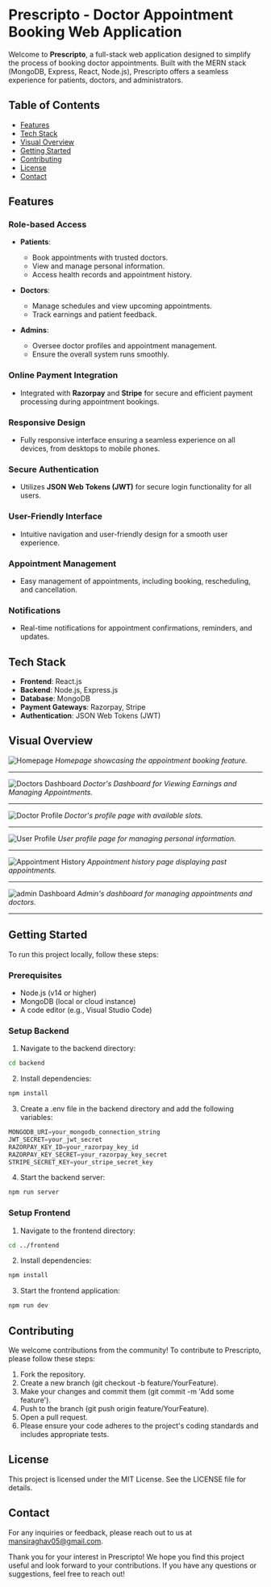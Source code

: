 # Prescripto - Doctor Appointment Booking Web Application

Welcome to **Prescripto**, a full-stack web application designed to simplify the process of booking doctor appointments. Built with the MERN stack (MongoDB, Express, React, Node.js), Prescripto offers a seamless experience for patients, doctors, and administrators. 

## Table of Contents
- [Features](#features)
- [Tech Stack](#tech-stack)
- [Visual Overview](#visual-overview)
- [Getting Started](#getting-started)
- [Contributing](#contributing)
- [License](#license)
- [Contact](#contact)

## Features

### Role-based Access
- **Patients**: 
  - Book appointments with trusted doctors.
  - View and manage personal information.
  - Access health records and appointment history.
  
- **Doctors**: 
  - Manage schedules and view upcoming appointments.
  - Track earnings and patient feedback.
  
- **Admins**: 
  - Oversee doctor profiles and appointment management.
  - Ensure the overall system runs smoothly.

### Online Payment Integration
- Integrated with **Razorpay** and **Stripe** for secure and efficient payment processing during appointment bookings.

### Responsive Design
- Fully responsive interface ensuring a seamless experience on all devices, from desktops to mobile phones.

### Secure Authentication
- Utilizes **JSON Web Tokens (JWT)** for secure login functionality for all users.

### User-Friendly Interface
- Intuitive navigation and user-friendly design for a smooth user experience.

### Appointment Management
- Easy management of appointments, including booking, rescheduling, and cancellation.

### Notifications
- Real-time notifications for appointment confirmations, reminders, and updates.

## Tech Stack
- **Frontend**: React.js
- **Backend**: Node.js, Express.js
- **Database**: MongoDB
- **Payment Gateways**: Razorpay, Stripe
- **Authentication**: JSON Web Tokens (JWT)

## Visual Overview
![Homepage](admin\src\assets\screenshorts\homepage1.png)
*Homepage showcasing the appointment booking feature.*
***

![Doctors Dashboard](admin\src\assets\screenshorts\doctor_dashboard.png)
*Doctor's Dashboard for Viewing Earnings and Managing Appointments.*
***

![Doctor Profile](admin\src\assets\screenshorts/doctor_profile1.png)
*Doctor's profile page with available slots.*
***


![User  Profile](admin\src\assets\screenshorts/user-profile.png)
*User  profile page for managing personal information.*
***

![Appointment History](admin\src\assets\screenshorts/appointment_history.png)
*Appointment history page displaying past appointments.*
***
![admin Dashboard](admin\src\assets\screenshorts/admin_dashboard.png)
*Admin's dashboard for managing appointments and doctors.*
***

## Getting Started

To run this project locally, follow these steps:

### Prerequisites
- Node.js (v14 or higher)
- MongoDB (local or cloud instance)
- A code editor (e.g., Visual Studio Code)

### Setup Backend
1. Navigate to the backend directory:
```bash
cd backend
```
2. Install dependencies:
```bash
npm install
```
3. Create a .env file in the backend directory and add the following variables:
```javascript
MONGODB_URI=your_mongodb_connection_string
JWT_SECRET=your_jwt_secret
RAZORPAY_KEY_ID=your_razorpay_key_id
RAZORPAY_KEY_SECRET=your_razorpay_key_secret
STRIPE_SECRET_KEY=your_stripe_secret_key
```
4. Start the backend server:
```bash
npm run server
```
### Setup Frontend
1. Navigate to the frontend directory:
```bash
cd ../frontend
```
2. Install dependencies:
```bash
npm install
```
3. Start the frontend application:
```bash
npm run dev
```
## Contributing
We welcome contributions from the community! To contribute to Prescripto, please follow these steps:

1. Fork the repository.
2. Create a new branch (git checkout -b feature/YourFeature).
3. Make your changes and commit them (git commit -m 'Add some feature').
4. Push to the branch (git push origin feature/YourFeature).
5. Open a pull request.
6. Please ensure your code adheres to the project's coding standards and includes appropriate tests.

## License
This project is licensed under the MIT License. See the LICENSE file for details.

## Contact
For any inquiries or feedback, please reach out to us at mansiraghav05@gmail.com.

Thank you for your interest in Prescripto! We hope you find this project useful and look forward to your contributions. If you have any questions or suggestions, feel free to reach out!
